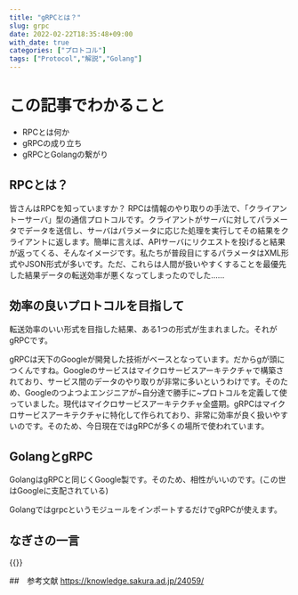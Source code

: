 ```yaml
---
title: "gRPCとは？"
slug: grpc
date: 2022-02-22T18:35:48+09:00
with_date: true
categories: ["プロトコル"]
tags: ["Protocol","解説","Golang"]
---
```


# この記事でわかること
- RPCとは何か
- gRPCの成り立ち
- gRPCとGolangの繋がり

## RPCとは？

皆さんはRPCを知っていますか？
RPCは情報のやり取りの手法で、「クライアントーサーバ」型の通信プロトコルです。クライアントがサーバに対してパラメータでデータを送信し、サーバはパラメータに応じた処理を実行してその結果をクライアントに返します。簡単に言えば、APIサーバにリクエストを投げると結果が返ってくる、そんなイメージです。私たちが普段目にするパラメータはXML形式やJSON形式が多いです。ただ、これらは人間が扱いやすくすることを最優先した結果データの転送効率が悪くなってしまったのでした……

## 効率の良いプロトコルを目指して
転送効率のいい形式を目指した結果、ある1つの形式が生まれました。それがgRPCです。

gRPCは天下のGoogleが開発した技術がベースとなっています。だからgが頭につくんですね。Googleのサービスはマイクロサービスアーキテクチャで構築されており、サービス間のデータのやり取りが非常に多いというわけです。そのため、Googleのつよつよエンジニアが~自分達で勝手に~プロトコルを定義して使っていました。現代はマイクロサービスアーキテクチャ全盛期。gRPCはマイクロサービスアーキテクチャに特化して作られており、非常に効率が良く扱いやすいのです。そのため、今日現在ではgRPCが多くの場所で使われています。

## GolangとgRPC
GolangはgRPCと同じくGoogle製です。そのため、相性がいいのです。(この世はGoogleに支配されている)

GolangではgrpcというモジュールをインポートするだけでgRPCが使えます。

<!--Golangの実装例 -->

## なぎさの一言
{{<chat face="doya" text="gRPCはハイスペックだけど普及率など問題点も多い！そのため時と場合に応じた技術選定が必要ですね！">}}

##　参考文献
https://knowledge.sakura.ad.jp/24059/